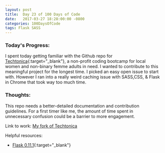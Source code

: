 ```yaml
---
layout: post
title:  Day 23 of 100 Days of Code
date:   2017-03-27 18:28:00:00 -0800
categories: 100DaysOfCode
tags: Flask SASS
---
```


### Today's Progress:
I spent today getting familiar with the Github repo for [Techtonica](http://techtonica.org/){:target="_blank"}, a non-profit coding bootcamp for local women and non-binary femme adults in need. I wanted to contribute to this meaningful project for the longest time. I picked an easy open issue to start with. However I ran into a really weird caching issue with SASS,CSS, & Flask in Chrome that took way too much time.

### Thoughts:
This repo needs a better-detailed documentation and contribution guidelines. For a first timer like me, the amount of time spent in unnecessary confusion could be a barrier to more engagement.


Link to work: [My fork of Techtonica](https://github.com/yenly/techtonica)

Helpful resources:
* [Flask 0.11.1](http://flask.pocoo.org/docs/0.11/){:target="_blank"}
